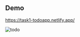 ## Demo
https://task1-todoapp.netlify.app/



![todo](https://user-images.githubusercontent.com/89120135/201519872-df7071b3-bd2b-4a20-81a1-c7644be0745f.png)

